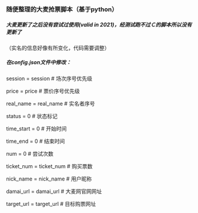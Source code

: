 ### 随便整理的大麦抢票脚本（基于python）

##### 大麦更新了之后没有尝试过使用(valid in 2021)，经测试跑不过Ｃ的脚本所以没有更新了

（实名的信息好像有所变化，代码需要调整）

##### 在config.json文件中修改：

session = session  # 场次序号优先级

price = price  # 票价序号优先级

real_name = real_name  # 实名者序号

status = 0  # 状态标记

time_start = 0  # 开始时间

time_end = 0  # 结束时间

num = 0  # 尝试次数

ticket_num = ticket_num  # 购买票数

nick_name = nick_name  # 用户昵称

damai_url = damai_url  # 大麦网官网网址

target_url = target_url  # 目标购票网址
